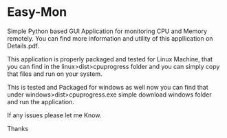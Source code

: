 # Easy-Mon
Simple Python based GUI Application for monitoring CPU and Memory remotely.
You can find more information and utility of this appllication on Details.pdf.

This application is properly packaged and tested for Linux Machine, that you can find in the linux>dist>cpuprogress folder and you can simply copy that files and run on your system.

This is tested and Packaged for windows as well now you can find that under windows>dist>cpuprogress.exe
simple download windows folder and run the application.


If any issues please let me Know.

Thanks 
